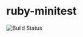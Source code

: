 # ruby-minitest

![Build Status](https://travis-ci.org/cyber-dojo-languages/ruby-minitest.svg?branch=master)

